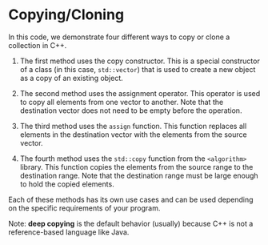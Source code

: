 # Copying/Cloning

In this code, we demonstrate four different ways to copy or clone a collection in C++. 

1. The first method uses the copy constructor. This is a special constructor of a class (in this case, `std::vector`) that is used to create a new object as a copy of an existing object.

2. The second method uses the assignment operator. This operator is used to copy all elements from one vector to another. Note that the destination vector does not need to be empty before the operation.

3. The third method uses the `assign` function. This function replaces all elements in the destination vector with the elements from the source vector.

4. The fourth method uses the `std::copy` function from the `<algorithm>` library. This function copies the elements from the source range to the destination range. Note that the destination range must be large enough to hold the copied elements.

Each of these methods has its own use cases and can be used depending on the specific requirements of your program.

Note: __deep copying__ is the default behavior (usually) because C++ is not a reference-based language like Java.
